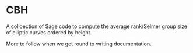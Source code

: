 CBH
===

A colloection of Sage code to compute the average rank/Selmer group size of elliptic curves ordered by height.

More to follow when we get round to writing documentation.